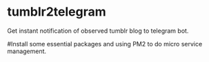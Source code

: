 # tumblr2telegram
Get instant notification of observed tumblr blog to telegram bot.

#Install some essential packages and using PM2 to do micro service management.
